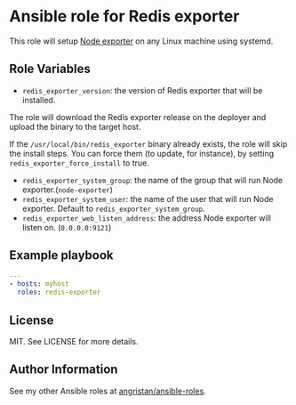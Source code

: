 # Ansible role for Redis exporter

This role will setup [Node exporter](https://github.com/oliver006/redis_exporter) on any Linux machine using systemd.

## Role Variables

- `redis_exporter_version`: the version of Redis exporter that will be installed.

The role will download the Redis exporter release on the deployer and upload the binary to the target host.

If the `/usr/local/bin/redis_exporter` binary already exists, the role will skip the install steps. You can force them (to update, for instance), by setting `redis_exporter_force_install` to true.

- `redis_exporter_system_group`: the name of the group that will run Node exporter.(`node-exporter`)
- `redis_exporter_system_user`: the name of the user that will run Node exporter. Default to `redis_exporter_system_group`.
- `redis_exporter_web_listen_address`: the address Node exporter will listen on. (`0.0.0.0:9121`)

## Example playbook

```yaml
---
- hosts: myhost
  roles: redis-exporter
```

## License

MIT. See LICENSE for more details.

## Author Information

See my other Ansible roles at [angristan/ansible-roles](https://github.com/angristan/ansible-roles).

